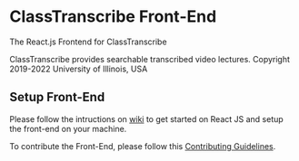 # ClassTranscribe Front-End

The React.js Frontend for ClassTranscribe

ClassTranscribe provides searchable transcribed video lectures. Copyright 2019-2022 University of Illinois, USA

## Setup Front-End

Please follow the intructions on [wiki](https://github.com/classtranscribe/FrontEnd/wiki) to get started on React JS and setup the front-end on your machine.

To contribute the Front-End, please follow this [Contributing Guidelines](https://github.com/classtranscribe/FrontEnd/wiki/Contributing-Guidelines).

